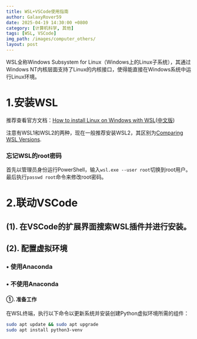 ```yaml
---
title: WSL+VSCode使用指南
author: GalaxyRover59
date: 2025-04-19 14:30:00 +0800
category: [计算机科学, 其他]
tags: [WSL, VSCode]
img_path: /images/computer_others/
layout: post
---
```

WSL全称Windows Subsystem for Linux（Windows上的Linux子系统），其通过Windows NT内核层面支持了Linux的内核接口，使得能直接在Windows系统中运行Linux环境。

# 1.安装WSL

推荐查看官方文档：[How to install Linux on Windows with WSL](https://learn.microsoft.com/en-us/windows/wsl/install)([中文版](https://learn.microsoft.com/zh-cn/windows/wsl/install))

注意有WSL1和WSL2的两种，现在一般推荐安装WSL2，其区别为[Comparing WSL Versions](https://learn.microsoft.com/en-us/windows/wsl/compare-versions).

### 忘记WSL的root密码

首先以管理员身份运行PowerShell，输入`wsl.exe --user root`切换到root用户。最后执行`passwd root`命令来修改root密码。

# 2.联动VSCode

## (1). 在VSCode的扩展界面搜索WSL插件并进行安装。

## (2). 配置虚拟环境

### • 使用Anaconda

### • 不使用Anaconda

#### ①. 准备工作

在WSL终端，执行以下命令以更新系统并安装创建Python虚拟环境所需的组件：
```bash
sudo apt update && sudo apt upgrade
sudo apt install python3-venv
```
